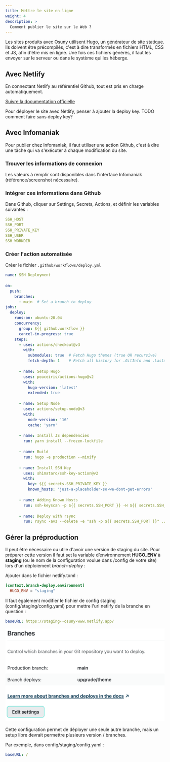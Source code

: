 ```yaml
---
title: Mettre le site en ligne
weight: 4
description: >
  Comment publier le site sur le Web ? 
---
```


Les sites produits avec Osuny utilisent Hugo, un générateur de site statique.
Ils doivent être précompilés, c'est à dire transformés en fichiers HTML, CSS et JS, afin d'être mis en ligne. 
Une fois ces fichiers générés, il faut les envoyer sur le serveur ou dans le système qui les héberge.

## Avec Netlify

En connectant Netlify au référentiel Github, tout est pris en charge automatiquement.

[Suivre la documentation officielle](https://docs.netlify.com/welcome/add-new-site/#import-from-an-existing-repository)

Pour déployer le site avec Netlify, penser à ajouter la deploy key. 
TODO comment faire sans deploy key? 

## Avec Infomaniak

Pour publier chez Infomaniak, il faut utiliser une action Github, c'est à dire une tâche qui va s'exécuter à chaque modification du site.

### Trouver les informations de connexion
Les valeurs à remplir sont disponibles dans l'interface Infomaniak (référence/screenshot nécessaire).

### Intégrer ces informations dans Github
Dans Github, cliquer sur Settings, Secrets, Actions, et définir les variables suivantes :
``` yaml
SSH_HOST
SSH_PORT
SSH_PRIVATE_KEY
SSH_USER
SSH_WORKDIR
```

### Créer l'action automatisée
Créer le fichier `.github/workflows/deploy.yml`
``` yaml
name: SSH Deployment

on:
  push:
    branches:
      - main  # Set a branch to deploy
jobs:
  deploy:
    runs-on: ubuntu-20.04
    concurrency:
      group: ${{ github.workflow }}
      cancel-in-progress: true
    steps:
      - uses: actions/checkout@v3
        with:
          submodules: true  # Fetch Hugo themes (true OR recursive)
          fetch-depth: 1    # Fetch all history for .GitInfo and .Lastmod

      - name: Setup Hugo
        uses: peaceiris/actions-hugo@v2
        with:
          hugo-version: 'latest'
          extended: true

      - name: Setup Node
        uses: actions/setup-node@v3
        with:
          node-version: '16'
          cache: 'yarn'

      - name: Install JS dependencies
        run: yarn install --frozen-lockfile

      - name: Build
        run: hugo -e production --minify

      - name: Install SSH Key
        uses: shimataro/ssh-key-action@v2
        with:
          key: ${{ secrets.SSH_PRIVATE_KEY }}
          known_hosts: 'just-a-placeholder-so-we-dont-get-errors'

      - name: Adding Known Hosts
        run: ssh-keyscan -p ${{ secrets.SSH_PORT }} -H ${{ secrets.SSH_HOST }} >> ~/.ssh/known_hosts

      - name: Deploy with rsync
        run: rsync -avz --delete -e "ssh -p ${{ secrets.SSH_PORT }}" ./public/ ${{ secrets.SSH_USER }}@${{ secrets.SSH_HOST }}:${{ secrets.SSH_WORKDIR }}/
```

## Gérer la préproduction

Il peut être nécessaire ou utile d'avoir une version de staging du site. Pour préparer cette version il faut set la variable d’environnement **HUGO_ENV** à **staging** (ou le nom de la configuration voulue dans /config de votre site) lors d'un déploiement *branch-deploy* :

Ajouter dans le fichier netlify.toml :

```toml
[context.branch-deploy.environment]
  HUGO_ENV = "staging"
```

Il faut également modifier le fichier de config staging (config/staging/config.yaml) pour mettre l'url netlify de la branche en question :

```yaml
baseURL: https://staging--osuny-www.netlify.app/
```

![Netlify Branch](/static/images/v1_to_v2-netlify-branches.png)

Cette configuration permet de déployer une seule autre branche, mais un setup libre devrait permettre plusieurs version / branches.

Par exemple, dans config/staging/config.yaml :

```yaml
baseURL: /
```